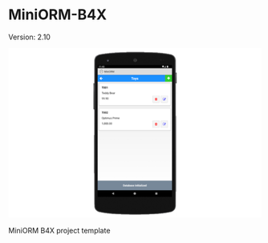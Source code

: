 # MiniORM-B4X

Version: 2.10

![MiniORM](https://github.com/pyhoon/MiniORM-B4X/blob/main/MiniORM.png)

MiniORM B4X project template
